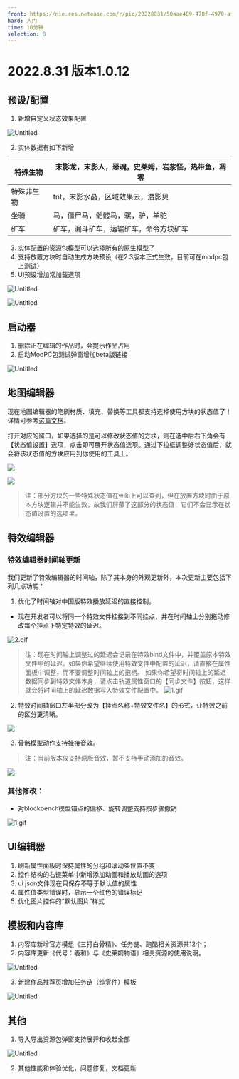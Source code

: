 ```yaml
---
front: https://nie.res.netease.com/r/pic/20220831/50aae489-470f-4970-afcd-4c792784dfbf.png
hard: 入门
time: 10分钟
selection: 8
---
```


# 2022.8.31 版本1.0.12

## 预设/配置

1. 新增自定义状态效果配置

![Untitled](./images/22831/Untitled.png)

2. 实体数据有如下新增

| 特殊生物 | 末影龙，末影人，恶魂，史莱姆，岩浆怪，热带鱼，凋零 |
| --- | --- |
| 特殊非生物 | tnt，末影水晶，区域效果云，潜影贝 |
| 坐骑 | 马，僵尸马，骷髅马，骡，驴，羊驼 |
| 矿车 | 矿车，漏斗矿车，运输矿车，命令方块矿车 |
3. 实体配置的资源包模型可以选择所有的原生模型了
4. 支持放置方块时自动生成方块预设（在2.3版本正式生效，目前可在modpc包上测试）
5. UI预设增加常加载选项

![Untitled](./images/22831/Untitled1.png)

![Untitled](./images/22831/Untitled2.png)

## 启动器

1. 删除正在编辑的作品时，会提示作品占用
2. 启动ModPC包测试弹窗增加beta版链接
    
![Untitled](./images/22831/Untitled5.png)

## 地图编辑器

现在地图编辑器的笔刷材质、填充、替换等工具都支持选择使用方块的状态值了！详情可参考[这篇文档](../../14-地图制作/91-方块状态值设置说明.md)。

打开对应的窗口，如果选择的是可以修改状态值的方块，则在选中后右下角会有【状态值设置】选项，点击即可展开状态值选项。通过下拉框调整好状态值后，就会将该状态值的方块应用到你使用的工具上。

![](./images/A1.png)

![](./images/A2.png)

> 注：部分方块的一些特殊状态值在wiki上可以查到，但在放置方块时由于原本方块逻辑并不能生效，故我们屏蔽了这部分的状态值，它们不会显示在状态值设置的选项里。

## 特效编辑器

### 特效编辑器时间轴更新

我们更新了特效编辑器的时间轴，除了其本身的外观更新外，本次更新主要包括下列几点功能：

1. 优化了时间轴对中国版特效播放延迟的直接控制。
- 现在开发者可以将同一个特效文件挂接到不同挂点，并在时间轴上分别拖动修改每个挂点下特定特效的延迟。
    
![2.gif](./images/22831/2.gif)

> 注：现在时间轴上调整过的延迟会记录在特效bind文件中，并覆盖原本特效文件中的延迟。如果你希望继续使用特效文件中配置的延迟，请直接在属性面板中调整，而不要调整时间轴上的拖柄。
> 如果你希望将时间轴上的延迟数据同步到特效文件本身，请点击轨道属性窗口的【同步文件】按钮，这样就会将时间轴上的延迟数据写入特效文件配置中。
> ![1.gif](./images/B2.gif)


2. 特效时间轴窗口左半部分改为【挂点名称+特效文件名】的形式，让特效之前的区分更清晰。

![](./images/A3.png)

3. 骨骼模型动作支持挂接音效。

> 注：当前版本仅支持原版音效，暂不支持手动添加的音效。

![](./images/B1.gif)
    
### 其他修改：
- 对blockbench模型锚点的偏移、旋转调整支持按步骤撤销

![1.gif](./images/22831/1.gif)

## UI编辑器

1. 刷新属性面板时保持属性的分组和滚动条位置不变
2. 控件结构的右键菜单中新增添加动画和播放动画的选项
3. ui json文件现在只保存不等于默认值的属性
4. 属性值类型错误时，显示一个红色的错误标记
5. 优化图片控件的“默认图片”样式

## 模板和内容库

1. 内容库新增官方模组《三打白骨精》、任务链、跑酷相关资源共12个；
2. 内容库更新《代号：羲和》与《史莱姆物语》相关资源的使用说明。

![Untitled](./images/22831/Untitled3.png)

3. 新建作品推荐页增加任务链（纯零件）模板

![Untitled](./images/22831/Untitled4.png)

## 其他

1. 导入导出资源包弹窗支持展开和收起全部

![Untitled](./images/22831/Untitled.gif)

2. 其他性能和体验优化，问题修复，文档更新